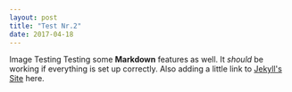 ```yaml
---  
layout: post  
title: "Test Nr.2"  
date: 2017-04-18  
---  
```


Image Testing
Testing some **Markdown** features as well. It *should* be working if everything is set up correctly. Also adding a little link to [Jekyll's Site](http://jekyllrb.com) here.